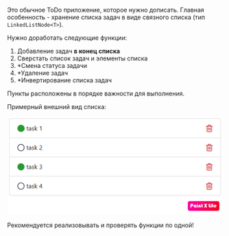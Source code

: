 Это обычное ToDo приложение, которое нужно дописать. 
Главная особенность - хранение списка задач в
виде связного списка (тип `LinkedListNode<T>`).

Нужно доработать следующие функции:
1. Добавление задач **в конец списка**
2. Сверстать список задач и элементы списка
3. *Смена статуса задачи
4. *Удаление задач
5. *Инвертирование списка задач

Пункты расположены в порядке важности для выполнения.

Примерный внешний вид списка:

![](./todo.png)

Рекомендуется реализовывать и проверять функции по одной!